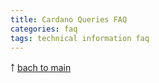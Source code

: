 ```yaml
---
title: Cardano Queries FAQ
categories: faq
tags: technical information faq
---
```


￪ [bach to main](00_main.md)



